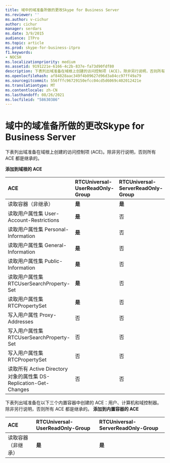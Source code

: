 ```yaml
---
title: 域中的域准备所做的更改Skype for Business Server
ms.reviewer: ''
ms.author: v-cichur
author: cichur
manager: serdars
ms.date: 3/9/2015
audience: ITPro
ms.topic: article
ms.prod: skype-for-business-itpro
f1.keywords:
- NOCSH
ms.localizationpriority: medium
ms.assetid: 9191221e-6166-4c2b-837e-fa73d90fdf80
description: 下表列出域准备在域根上创建的访问控制项 (ACE)。除非另行说明，否则所有 ACE 都是继承的。
ms.openlocfilehash: af84828aac349f4b09627d96d3a84cc97ff49a79
ms.sourcegitcommit: 556fffc96729150efcc04cd5d6069c402012421e
ms.translationtype: MT
ms.contentlocale: zh-CN
ms.lasthandoff: 08/26/2021
ms.locfileid: "58630386"
---
```

# <a name="changes-made-by-domain-preparation-in-skype-for-business-server"></a>域中的域准备所做的更改Skype for Business Server
 
下表列出域准备在域根上创建的访问控制项 (ACE)。除非另行说明，否则所有 ACE 都是继承的。
  
**添加到域根的 ACE**

|**ACE**|**RTCUniversal-UserReadOnly-Group**|**RTCUniversal-ServerReadOnly-Group**|**RTCUniversal-UserAdmins**|**RTCHSUniversal-Services**|**Authenticated-Users**|
|:-----|:-----|:-----|:-----|:-----|:-----|
|读取容器（非继承）  <br/> |**是** <br/> |**是** <br/> |否  <br/> |否  <br/> |否  <br/> |
|读取用户属性集 User-Account-Restrictions  <br/> |**是** <br/> |否  <br/> |否  <br/> |否  <br/> |否  <br/> |
|读取用户属性集 Personal-Information  <br/> |**是** <br/> |否  <br/> |否  <br/> |否  <br/> |否  <br/> |
|读取用户属性集 General-Information  <br/> |**是** <br/> |否  <br/> |否  <br/> |否  <br/> |否  <br/> |
|读取用户属性集 Public-Information  <br/> |**是** <br/> |否  <br/> |否  <br/> |否  <br/> |否  <br/> |
|读取用户属性集 RTCUserSearchProperty-Set  <br/> |**是** <br/> |否  <br/> |否  <br/> |否  <br/> |**是** <br/> |
|读取用户属性集 RTCPropertySet  <br/> |**是** <br/> |否  <br/> |否  <br/> |否  <br/> |否  <br/> |
|写入用户属性 Proxy-Addresses  <br/> |否  <br/> |否  <br/> |**是** <br/> |否  <br/> |否  <br/> |
|写入用户属性集 RTCUserSearchProperty-Set  <br/> |否  <br/> |否  <br/> |**是** <br/> |否  <br/> |否  <br/> |
|写入用户属性集 RTCPropertySet  <br/> |否  <br/> |否  <br/> |**是** <br/> |否  <br/> |否  <br/> |
|读取所有 Active Directory 对象的属性集 DS-Replication-Get-Changes  <br/> |否  <br/> |否  <br/> |否  <br/> |**是** <br/> |否  <br/> |
   
下表列出域准备在以下三个内置容器中创建的 ACE：用户、计算机和域控制器。 除非另行说明，否则所有 ACE 都是继承的。
**添加到内置容器的 ACE**

|**ACE**|**RTCUniversal-UserReadOnly-Group**|**RTCUniversal-ServerReadOnly-Group**|
|:-----|:-----|:-----|
|读取容器（非继承）  <br/> |**是** <br/> |**是** <br/> |
   

